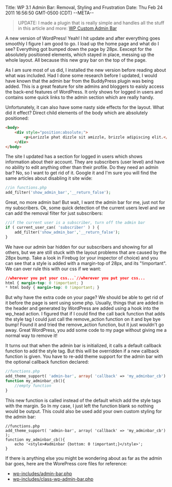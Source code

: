 Title: WP 3.1 Admin Bar: Removal, Styling and Frustration
Date: Thu Feb 24 2011 16:56:50 GMT-0500 (CDT)
--META--

> UPDATE: I made a plugin that is really simple and handles all the stuff in this article and more: [WP Custom Admin Bar](http://wordpress.org/extend/plugins/wp-custom-admin-bar/)

A new version of WordPress! Yeah! I hit update and after everything goes smoothly I figure I am good to go.  I load up the home page and what do I see?  Everything got bumped down the page by 28px. Eexcept for the absolutely positioned elements, which stayed in place, messing up the whole layout.  All because this new gray bar on the top of the page.

As I am sure most of us did, I installed the new version before reading about what was included.  Had I done some research before I updated, I would have known that the admin bar from the BuddyPress plugin was being added.  This is a great feature for site admins and bloggers to eaisly access the back-end features of WordPress. It only shows for logged in users and contains some quick links to the admin section which are really handy.

Unfortunately, it can also have some nasty side effects for the layout.  What did it effect? Direct child elements of the body which are absolutely positioned:

```html
<body>
    <div style="position:absolute;">
		<p>Lorizzle phat dizzle sit amizzle, brizzle adipiscing elit.</p>
    </div>
</body>
```

The site I updated has a section for logged in users which shows information about their account.  They are subscribers (user level) and have no ability to edit anything other than their profile.  Do they need an admin bar? No, so I want to get rid of it.  Google it and I'm sure you will find the same articles about disabling it site wide:

```php
//in functions.php
add_filter('show_admin_bar','__return_false');
```

Great, no more admin bar!  But wait, I want the admin bar for me, just not for my subscribers.  Ok, some quick detection of the current users level and we can add the removal filter for just subscribers:

```php
//if the current user is a subscriber, turn off the admin bar
if ( current_user_can( 'subscriber' ) ) {
    add_filter('show_admin_bar','__return_false');
}
```

We have our admin bar hidden for our subscribers and showing for all others, but we are still stuck with the layout problems that are caused by the 28px bump.  Take a look in Firebug (or your inspector of choice) and you can see that a style is added with a margin-top of 28px, and its "!important".  We can over rule this with our css if we want:

```css
//wherever you put your css...`//wherever you put your css...
html { margin-top: 0 !important; }
* html body { margin-top: 0 !important; }
```

But why have the extra code on your page?  We should be able to get rid of it before the page is sent using some php.  Usually, things that are added in the header and generated by  WordPress are added using a hook into the wp_head action.  I figured that if I could find the call back function that adds the style tag I could just call the remove_action function on it and bye bye bump!  Found it and tried the remove_action function, but it just wouldn't go away.  Great WordPress, you add some code to my page without giving me a normal way to remove it!

It turns out that when the admin bar is initialized, it calls a default callback function to add the style tag.  But this will be overridden if a new callback function is given.  You have to re-add theme support for the admin bar with the optional callback function declared:

```php
//functions.php
add_theme_support( 'admin-bar', array( 'callback' => 'my_adminbar_cb') );
function my_adminbar_cb(){
    //empty function
}
```

This new function is called instead of the default which add the style tags with the margin.  So In my case, I just left the function blank so nothing would be output.  This could also be used add your own custom styling for the admin bar:
```
//functions.php
add_theme_support( 'admin-bar', array( 'callback' => 'my_adminbar_cb') );
function my_adminbar_cb(){
    echo '<style>#adminbar {bottom: 0 !important;}</style>';
}
```

If there is anything else you might be wondering about as far as the admin bar goes, here are the WorePress core files for reference:

- [wp-includes/admin-bar.php](http://core.trac.wordpress.org/browser/tags/3.1/wp-includes/admin-bar.php)
- [wp-includes/class-wp-admin-bar.php](http://core.trac.wordpress.org/browser/tags/3.1/wp-includes/class-wp-admin-bar.php)
